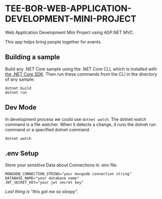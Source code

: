 # TEE-BOR-WEB-APPLICATION-DEVELOPMENT-MINI-PROJECT

Web Application Development Mini Project using ASP.NET MVC.

This app helps bring people together for events.

<!-- Build -->
## Building a sample

Build any .NET Core sample using the .NET Core CLI, which is installed with [the .NET Core SDK](https://www.microsoft.com/net/download). Then run
these commands from the CLI in the directory of any sample:

```console
dotnet build
dotnet run
```

<!-- Dev -->
## Dev Mode

In development process we could use `dotnet watch`.
The dotnet watch command is a file watcher. When it detects a change, it runs the dotnet run command or a specified dotnet command.

```console
dotnet watch
```

<!-- ENV -->
## .env Setup

Store your sensitive Data about Connections in .env file.

```
MONGODB_CONNECTION_STRING="your mongodb connection string"
DATABASE_NAME="your database name"
JWT_SECRET_KEY="your jwt secret key"
```

_Last thing is "this got me so sleepy"._